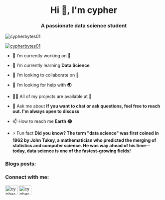 <h1 align="center">Hi 👋, I'm cypher</h1>
<h3 align="center">A passionate data science student </h3>

<p align="left"> <img src="https://komarev.com/ghpvc/?username=cypherbytes01&label=Profile%20views&color=0e75b6&style=flat" alt="cypherbytes01" /> </p>

<p align="left"> <a href="https://twitter.com/cypherbytes01" target="blank"><img src="https://img.shields.io/twitter/follow/cypherbytes01?logo=twitter&style=for-the-badge" alt="cypherbytes01" /></a> </p>

- 🔭 I’m currently working on **🤔**

- 🌱 I’m currently learning **Data Science**

- 👯 I’m looking to collaborate on **🤖**

- 🤝 I’m looking for help with **🌏**

- 👨‍💻 All of my projects are available at **🤔**

- 💬 Ask me about **If you want to chat or ask questions, feel free to reach out. I'm always open to discuss**

- 📫 How to reach me **Earth 😂**

- ⚡ Fun fact **Did you know? The term "data science" was first coined in 1962 by John Tukey, a mathematician who predicted the merging of statistics and computer science. He was way ahead of his time—today, data science is one of the fastest-growing fields!**

### Blogs posts:
<!-- BLOG-POST-LIST:START -->
<!-- BLOG-POST-LIST:END -->

<h3 align="left">Connect with me:</h3>
<p align="left">
<a href="https://dev.to/cypherbytes01" target="blank"><img align="center" src="https://raw.githubusercontent.com/rahuldkjain/github-profile-readme-generator/master/src/images/icons/Social/devto.svg" alt="cypherbytes01" height="30" width="40" /></a>
<a href="https://twitter.com/cypherbytes01" target="blank"><img align="center" src="https://raw.githubusercontent.com/rahuldkjain/github-profile-readme-generator/master/src/images/icons/Social/twitter.svg" alt="cypherbytes01" height="30" width="40" /></a>
<!-- <a href="https://www.leetcode.com/cypherbytes01" target="blank"><img align="center" src="https://raw.githubusercontent.com/rahuldkjain/github-profile-readme-generator/master/src/images/icons/Social/leet-code.svg" alt="cypherbytes01" height="30" width="40" /></a>
</p>

<p>&nbsp;<img align="center" src="https://github-readme-stats.vercel.app/api?username=cypherbytes01&show_icons=true&locale=en" alt="cypherbytes01" /></p>
